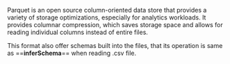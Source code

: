 Parquet is an open source column-oriented data store that provides a variety of storage optimizations, especially for analytics workloads. It provides columnar compression, which saves storage space and allows for reading individual columns instead of entire files.

This format also offer schemas built into the files, that its operation is same as ==**inferSchema**== when reading .csv file.
